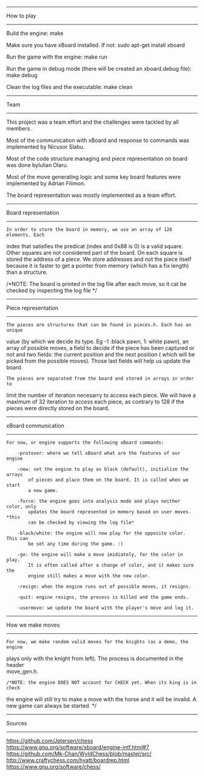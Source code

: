 ********************************************************************************
How to play
********************************************************************************

Build the engine:
make

Make sure you have xBoard installed. If not:
sudo apt-get install xboard

Run the game with the engine:
make run

Run the game in debug mode (there will be created an xboard.debug file):
make debug

Clean the log files and the executable:
make clean

********************************************************************************
Team
********************************************************************************

This project was a team effort and the challenges were tackled by all members.

Most of the communication with xBoard and response to commands was implemented
by Nicusor Slabu.

Most of the code structure managing and piece representation on board was done 
byIulian Olaru.

Most of the move generating logic and some key board features were implemented 
by Adrian Filimon.

The board representation was mostly implemented as a team effort.

********************************************************************************
Board representation
********************************************************************************

	In order to store the board in memory, we use an array of 128 elements. Each 
index that satisfies the predicat (index and 0x88 is 0) is a valid square. 
Other squares are not considered part of the board. On each square is stored 
the address of a piece. We store addresses and not the piece itself because it
is faster to get a pointer from memory (which has a fix length) than a 
structure.

/*NOTE: The board is printed in the log file after each move, so it cat be 
checked by inspecting the log file */

********************************************************************************
Piece representation
********************************************************************************

	The pieces are structures that can be found in pieces.h. Each has an unique
value (by which we decide its type. Eg -1 :black pawn, 1: white pawn), an array 
of possible moves, a field to decide if the piece has been captured or not 
and two fields: the current position and the next position ( which will be 
picked from the possible moves). Those last fields will help us update the
board.

	The pieces are separated from the board and stored in arrays in order to 
limit the number of iteration necesarry to access each piece. We will have a 
maximum of 32 iteration to access each piece, as contrary to 128 if the pieces 
were directly stored on the board.

********************************************************************************
xBoard communication
********************************************************************************

	For now, or engine supports the following xBoard commands:

 		-protover: where we tell xBoard what are the features of our engine	

		-new: set the engine to play as black (default), initialize the arrays 
			of pieces and place them on the board. It is called when we start 
			a new game.

		-force: the engine goes into analysis mode and plays neither color, only
			updates the board represented in memory based on user moves. *this 
			can be checked by viewing the log file*

		-black/white: the engine will now play for the opposite color. This can
			be set any time during the game. :)

		-go: the engine will make a move imidiately, for the color in play. 
			It is often called after a change of color, and it makes sure the 
			engine still makes a move with the new color.

		-resign: when the engine runs out of possible moves, it resigns.

		-quit: engine resigns, the process is killed and the game ends.
		
		-usermove: we update the board with the player's move and log it.


********************************************************************************
How we make moves
********************************************************************************

	For now, we make random valid moves for the knights (as a demo, the engine 
plays only with the knight from left). The process is documented in the header  
move_gen.h.

	/*NOTE: the engine DOES NOT account for CHECK yet. When its king is in check
the engine will still try to make a move with the horse and it will be invalid.
A new game can always be started. */

********************************************************************************
Sources
********************************************************************************

https://github.com/Jetersen/chess
https://www.gnu.org/software/xboard/engine-intf.html#7
https://github.com/Mk-Chan/WyldChess/blob/master/src/
http://www.craftychess.com/hyatt/boardrep.html
https://www.gnu.org/software/chess/
